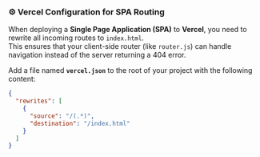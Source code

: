 ### ⚙️ Vercel Configuration for SPA Routing

When deploying a **Single Page Application (SPA)** to **Vercel**, you need to rewrite all incoming routes to `index.html`.  
This ensures that your client-side router (like `router.js`) can handle navigation instead of the server returning a 404 error.

Add a file named **`vercel.json`** to the root of your project with the following content:

```json
{
  "rewrites": [
    {
      "source": "/(.*)",
      "destination": "/index.html"
    }
  ]
}